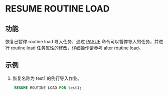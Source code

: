 # RESUME ROUTINE LOAD

## 功能

恢复已暂停 routine load 导入任务，通过 [PASUE](../data-manipulation/PAUSE%20ROUTINE%20LOAD.md) 命令可以暂停导入的任务，并进行 routine load 任务属性的修改，详细操作请参考 [alter routine load](../data-manipulation/alter-routine-load.md)。

## 示例

1. 恢复名称为 test1 的例行导入作业。

```sql
    RESUME ROUTINE LOAD FOR test1;
```
